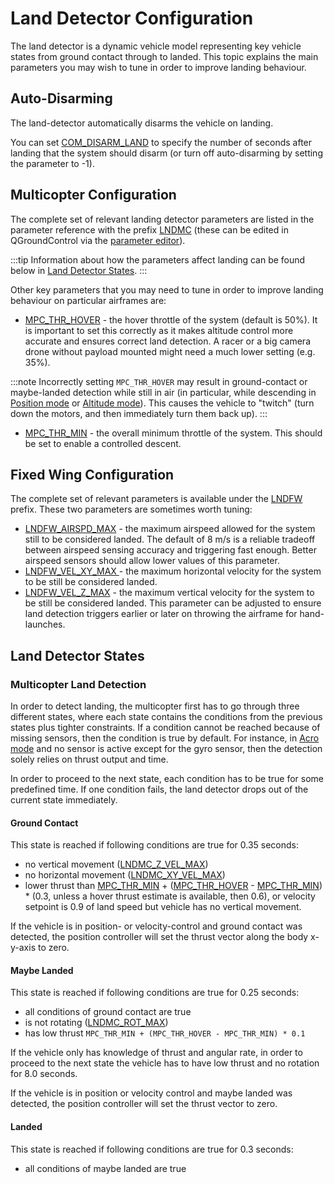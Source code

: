 # Land Detector Configuration

The land detector is a dynamic vehicle model representing key vehicle states from ground contact through to landed. This topic explains the main parameters you may wish to tune in order to improve landing behaviour.

## Auto-Disarming

The land-detector automatically disarms the vehicle on landing.

You can set [COM_DISARM_LAND](../advanced_config/parameter_reference.md#COM_DISARM_LAND) to specify the number of seconds after landing that the system should disarm (or turn off auto-disarming by setting the parameter to -1).

## Multicopter Configuration

The complete set of relevant landing detector parameters are listed in the parameter reference with the prefix [LNDMC](../advanced_config/parameter_reference.md#land-detector) (these can be edited in QGroundControl via the [parameter editor](../advanced_config/parameters.md)).

:::tip
Information about how the parameters affect landing can be found below in [Land Detector States](#states).
:::

Other key parameters that you may need to tune in order to improve landing behaviour on particular airframes are:

* [MPC_THR_HOVER](../advanced_config/parameter_reference.md#MPC_THR_HOVER) - the hover throttle of the system (default is 50%). It is important to set this correctly as it makes altitude control more accurate and ensures correct land detection. A racer or a big camera drone without payload mounted might need a much lower setting (e.g. 35%).

:::note
Incorrectly setting `MPC_THR_HOVER` may result in ground-contact or maybe-landed detection while still in air (in particular, while descending in [Position mode](../flight_modes/position_mc.md) or [Altitude mode](../flight_modes/altitude_mc.md)). This causes the vehicle to "twitch" (turn down the motors, and then immediately turn them back up).
:::

* [MPC_THR_MIN](../advanced_config/parameter_reference.md#MPC_THR_MIN) - the overall minimum throttle of the system. This should be set to enable a controlled descent.


## Fixed Wing Configuration

The complete set of relevant parameters is available under the [LNDFW](../advanced_config/parameter_reference.md#land-detector) prefix. These two parameters are sometimes worth tuning:

* [LNDFW_AIRSPD_MAX](../advanced_config/parameter_reference.md#LNDFW_AIRSPD_MAX) - the maximum airspeed allowed for the system still to be considered landed. The default of 8 m/s is a reliable tradeoff between airspeed sensing accuracy and triggering fast enough. Better airspeed sensors should allow lower values of this parameter.
* [LNDFW_VEL_XY_MAX ](../advanced_config/parameter_reference.md#LNDFW_VEL_XY_MAX) - the maximum horizontal velocity for the system to be still be considered landed.
* [LNDFW_VEL_Z_MAX](../advanced_config/parameter_reference.md#LNDFW_VEL_XY_MAX) - the maximum vertical velocity for the system to be still be considered landed. This parameter can be adjusted to ensure land detection triggers earlier or later on throwing the airframe for hand-launches.


<span id="states"></span>
## Land Detector States

### Multicopter Land Detection

In order to detect landing, the multicopter first has to go through three different states, where each state contains the conditions from the previous states plus tighter constraints. If a condition cannot be reached because of missing sensors, then the condition is true by default. For instance, in [Acro mode](../flight_modes/acro_mc.md) and no sensor is active except for the gyro sensor, then the detection solely relies on thrust output and time.

In order to proceed to the next state, each condition has to be true for some predefined time. If one condition fails, the land detector drops out of the current state immediately.

#### Ground Contact

This state is reached if following conditions are true for 0.35 seconds:

- no vertical movement ([LNDMC_Z_VEL_MAX](../advanced_config/parameter_reference.md#LNDMC_Z_VEL_MAX))
- no horizontal movement ([LNDMC_XY_VEL_MAX](../advanced_config/parameter_reference.md#LNDMC_XY_VEL_MAX))
- lower thrust than [MPC_THR_MIN](../advanced_config/parameter_reference.md#MPC_THR_MIN) + ([MPC_THR_HOVER](../advanced_config/parameter_reference.md#MPC_THR_HOVER) - [MPC_THR_MIN](../advanced_config/parameter_reference.md#MPC_THR_MIN)) * (0.3, unless a hover thrust estimate is available, then 0.6), or velocity setpoint is 0.9 of land speed but vehicle has no vertical movement.

If the vehicle is in position- or velocity-control and ground contact was detected, the position controller will set the thrust vector along the body x-y-axis to zero.


#### Maybe Landed

This state is reached if following conditions are true for 0.25 seconds:

- all conditions of ground contact are true
- is not rotating ([LNDMC_ROT_MAX](../advanced_config/parameter_reference.md#LNDMC_ROT_MAX))
- has low thrust `MPC_THR_MIN + (MPC_THR_HOVER - MPC_THR_MIN) * 0.1`

If the vehicle only has knowledge of thrust and angular rate, in order to proceed to the next state the vehicle has to have low thrust and no rotation for 8.0 seconds.

If the vehicle is in position or velocity control and maybe landed was detected, the position controller will set the thrust vector to zero.


#### Landed

This state is reached if following conditions are true for 0.3 seconds:
- all conditions of maybe landed are true
